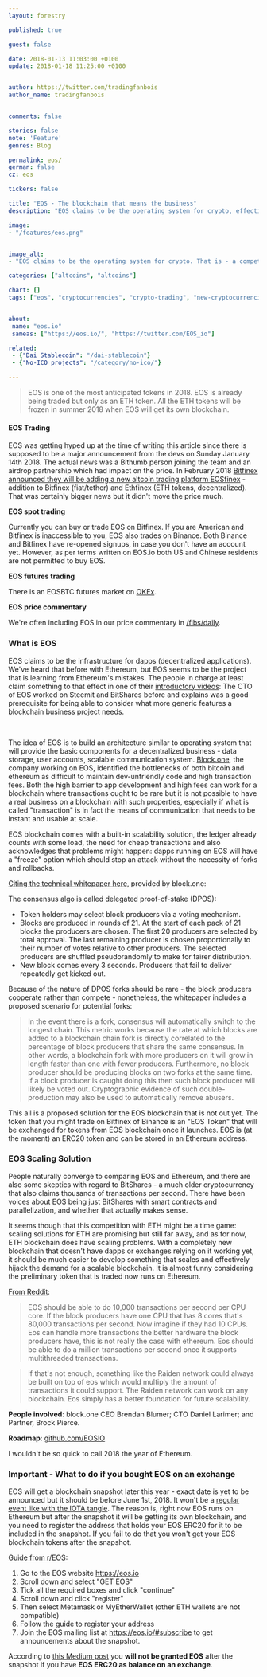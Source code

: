 ```yaml
---
layout: forestry

published: true

guest: false

date: 2018-01-13 11:03:00 +0100
update: 2018-01-18 11:25:00 +0100


author: https://twitter.com/tradingfanbois
author_name: tradingfanbois


comments: false

stories: false
note: 'Feature'
genres: Blog

permalink: eos/
german: false
cz: eos

tickers: false

title: "EOS - The blockchain that means the business"
description: "EOS claims to be the operating system for crypto, effectively a competitor to the Ethereum platform."

image:
- "/features/eos.png"


image_alt:
- "EOS claims to be the operating system for crypto. That is - a competition to ETH."

categories: ["altcoins", "altcoins"]

chart: []
tags: ["eos", "cryptocurrencies", "crypto-trading", "new-cryptocurrencies", "altcoin-trading", "bitfinex"]


about:
 name: "eos.io"
 sameas: ["https://eos.io/", "https://twitter.com/EOS_io"]

related:
 - {"Dai Stablecoin": "/dai-stablecoin"}
 - {"No-ICO projects": "/category/no-ico/"}

---
```


> EOS is one of the most anticipated tokens in 2018. EOS is already being traded but only as an ETH token. All the ETH tokens will be frozen in summer 2018 when EOS will get its own blockchain.

#### EOS Trading

EOS was getting hyped up at the time of writing this article since there is supposed to be a major announcement from the devs on Sunday January 14th 2018. The actual news was a Bithumb person joining the team and an airdrop partnership which had impact on the price. In February 2018 [Bitfinex announced they will be adding a new altcoin trading platform EOSfinex](https://medium.com/bitfinex/announcing-eosfinex-69eea273369f) - addition to Bitfinex (fiat/tether) and Ethfinex (ETH tokens, decentralized). That was certainly bigger news but it didn't move the price much.

**EOS spot trading**

Currently you can buy or trade EOS on Bitfinex. If you are American and Bitfinex is inaccessible to you, EOS also trades on Binance. Both Binance and Bitfinex have re-opened signups, in case you don't have an account yet. However, as per terms written on EOS.io both US and Chinese residents are not permitted to buy EOS.

**EOS futures trading**

There is an EOSBTC futures market on [OKEx](https://okex.com).

**EOS price commentary**

We're often including EOS in our price commentary in <a class="intern" href="/fibs/daily">/fibs/daily</a>.

### What is EOS

EOS claims to be the infrastructure for dapps (decentralized applications). We've heard that before with Ethereum, but EOS seems to be the project that is learning from Ethereum's mistakes. The people in charge at least claim something to that effect in one of their [introductory videos](https://youtu.be/eRAxrqaqGEQ): The CTO of EOS worked on Steemit and BitShares before and explains was a good prerequisite for being able to consider what more generic features a blockchain business project needs.

<amp-youtube
       data-videoid="eRAxrqaqGEQ"
       layout="responsive"
       width="700" height="360">
</amp-youtube>

<p>&nbsp;</p>

The idea of EOS is to build an architecture similar to operating system that will provide the basic components for a decentralized business - data storage, user accounts, scalable communication system. [Block.one](http://block.one/), the company working on EOS, identified the bottlenecks of both bitcoin and ethereum as difficult to maintain dev-unfriendly code and high transaction fees. Both the high barrier to app development and high fees can work for a blockchain where transactions ought to be rare but it is not possible to have a real business on a blockchain with such properties, especially if what is called "transaction" is in fact the means of communication that needs to be instant and usable at scale.

EOS blockchain comes with a built-in scalability solution, the ledger already counts with some load, the need for cheap transactions and also acknowledges that problems might happen: dapps running on EOS will have a "freeze" option which should stop an attack without the necessity of forks and rollbacks.

[Citing the technical whitepaper here](https://github.com/EOSIO/Documentation/blob/master/TechnicalWhitePaper.md), provided by block.one:

The consensus algo is called delegated proof-of-stake (DPOS):

* Token holders may select block producers via a voting mechanism.
* Blocks are produced in rounds of 21. At the start of each pack of 21 blocks the producers are chosen. The first 20 producers are selected by total approval. The last remaining producer is chosen proportionally to their number of votes relative to other producers. The selected producers are shuffled pseudorandomly to make for fairer distribution.
* New block comes every 3 seconds. Producers that fail to deliver repeatedly get kicked out.

Because of the nature of DPOS forks should be rare - the block producers cooperate rather than compete - nonetheless, the whitepaper includes a proposed scenario for potential forks:

> In the event there is a fork, consensus will automatically switch to the longest chain. This metric works because the rate at which blocks are added to a blockchain chain fork is directly correlated to the percentage of block producers that share the same consensus. In other words, a blockchain fork with more producers on it will grow in length faster than one with fewer producers. Furthermore, no block producer should be producing blocks on two forks at the same time. If a block producer is caught doing this then such block producer will likely be voted out. Cryptographic evidence of such double-production may also be used to automatically remove abusers.

This all is a proposed solution for the EOS blockchain that is not out yet. The token that you might trade on Bitfinex of Binance is an "EOS Token" that will be exchanged for tokens from EOS blockchain once it launches. EOS is (at the moment) an ERC20 token and can be stored in an Ethereum address.

### EOS Scaling Solution

People naturally converge to comparing EOS and Ethereum, and there are also some skeptics with regard to BitShares - a much older cryptocurrency that also claims thousands of transactions per second. There have been voices about EOS being just BitShares with smart contracts and parallelization, and whether that actually makes sense.

It seems though that this competition with ETH might be a time game: scaling solutions for ETH are promising but still far away, and as for now, ETH blockchain does have scaling problems. With a completely new blockchain that doesn't have dapps or exchanges relying on it working yet, it should be much easier to develop something that scales and effectively hijack the demand for a scalable blockchain. It is almost funny considering the preliminary token that is traded now runs on Ethereum.

[From Reddit](https://www.reddit.com/r/eos/comments/6yghxk/question_on_eos_scaling_vs_other_blockchains/):

> EOS should be able to do 10,000 transactions per second per CPU core. If the block producers have one CPU that has 8 cores that's 80,000 transactions per second. Now imagine if they had 10 CPUs. Eos can handle more transactions the better hardware the block producers have, this is not really the case with ethereum. Eos should be able to do a million transactions per second once it supports multithreaded transactions.

> If that's not enough, something like the Raiden network could always be built on top of eos which would multiply the amount of transactions it could support. The Raiden network can work on any blockchain. Eos simply has a better foundation for future scalability.


**People involved**: block.one CEO Brendan Blumer; CTO Daniel Larimer; and Partner, Brock Pierce.

**Roadmap**: [github.com/EOSIO](https://github.com/EOSIO/Documentation/blob/master/Roadmap.md)

I wouldn't be so quick to call 2018 the year of Ethereum.

### Important - What to do if you bought EOS on an exchange

EOS will get a blockchain snapshot later this year - exact date is yet to be announced but it should be before June 1st, 2018. It won't be a <a class="intern" href="/iota-snapshots">regular event like with the IOTA tangle</a>. The reason is, right now EOS runs on Ethereum but after the snapshot it will be getting its own blockchain, and you need to register the address that holds your EOS ERC20 for it to be included in the snapshot. If you fail to do that you won't get your EOS blockchain tokens after the snapshot.

[Guide from r/EOS:](https://www.reddit.com/r/eos/comments/7jnxwm/so_you_bought_your_eos_on_an_exchange_what_you_do/)

1. Go to the EOS website https://eos.io
2. Scroll down and select "GET EOS"
3. Tick all the required boxes and click "continue"
4. Scroll down and click "register"
5. Then select Metamask or MyEtherWallet (other ETH wallets are not compatible)
6. Follow the guide to register your address
7. Join the EOS mailing list at https://eos.io/#subscribe to get announcements about the snapshot.

According to [this Medium post](https://medium.com/@EOS_HelpGuide/eos-purchased-on-exchanges-what-you-need-to-know-updated-15-dec-2017-4a9b39ab42ee) you **will not be granted EOS** after the snapshot if you have **EOS ERC20 as balance on an exchange**.
